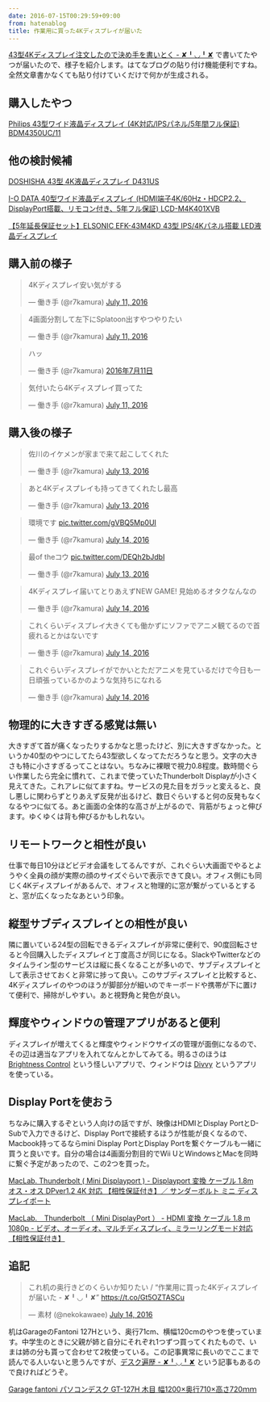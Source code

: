 ```yaml
---
date: 2016-07-15T00:29:59+09:00
from: hatenablog
title: 作業用に買った4Kディスプレイが届いた
---
```


<p><a href="http://r7kamura.hatenablog.com/entry/2016/07/12/042019">43型4Kディスプレイ注文したので決め手を書いとく - ✘╹◡╹✘</a> で書いてたやつが届いたので、様子を紹介します。はてなブログの貼り付け機能便利ですね。全然文章書かなくても貼り付けていくだけで何かが生成される。</p>

<h2>購入したやつ</h2>

<p></p><a href="http://www.amazon.co.jp/exec/obidos/ASIN/B01D9FP20A/r7kamura07-22/">Philips 43型ワイド液晶ディスプレイ (4K対応/IPSパネル/5年間フル保証) BDM4350UC/11</a>

<h2>他の検討候補</h2>

<p></p><a href="http://www.amazon.co.jp/exec/obidos/ASIN/B011AODN62/r7kamura07-22/">DOSHISHA 43型 4K液晶ディスプレイ D431US</a>

<p></p><a href="http://www.amazon.co.jp/exec/obidos/ASIN/B018T5WQPE/r7kamura07-22/">I-O DATA 40型ワイド液晶ディスプレイ (HDMI端子4K/60Hz・HDCP2.2、DisplayPort搭載、リモコン付き、5年フル保証) LCD-M4K401XVB</a>

<p></p><a href="http://www.amazon.co.jp/exec/obidos/ASIN/B01B2LRRNI/r7kamura07-22/">【5年延長保証セット】ELSONIC EFK-43M4KD 43型 IPS/4Kパネル搭載 LED液晶ディスプレイ</a>

<h2>購入前の様子</h2>

<p></p><blockquote class="twitter-tweet" data-lang="HASH(0x9ee2eb8)">
<p lang="ja" dir="ltr">4Kディスプレイ安い気がする</p>— 働き手 (@r7kamura) <a href="https://twitter.com/r7kamura/status/752522044483313664">July 11, 2016</a>
</blockquote><script async src="//platform.twitter.com/widgets.js" charset="utf-8"></script>

<p></p><blockquote class="twitter-tweet" data-lang="HASH(0x9ee2eb8)">
<p lang="ja" dir="ltr">4画面分割して左下にSplatoon出すやつやりたい</p>— 働き手 (@r7kamura) <a href="https://twitter.com/r7kamura/status/752523144112410624">July 11, 2016</a>
</blockquote><script async src="//platform.twitter.com/widgets.js" charset="utf-8"></script>

<p></p><blockquote class="twitter-tweet" data-lang="ja">
<p lang="ja" dir="ltr">ハッ</p>— 働き手 (@r7kamura) <a href="https://twitter.com/r7kamura/status/752546980744736768">2016年7月11日</a>
</blockquote><script async src="//platform.twitter.com/widgets.js" charset="utf-8"></script>

<p></p><blockquote class="twitter-tweet" data-lang="HASH(0x9ee2eb8)">
<p lang="ja" dir="ltr">気付いたら4Kディスプレイ買ってた</p>— 働き手 (@r7kamura) <a href="https://twitter.com/r7kamura/status/752547010465542144">July 11, 2016</a>
</blockquote><script async src="//platform.twitter.com/widgets.js" charset="utf-8"></script>

<h2>購入後の様子</h2>

<p></p><blockquote class="twitter-tweet" data-lang="HASH(0x9ee2eb8)">
<p lang="ja" dir="ltr">佐川のイケメンが家まで来て起こしてくれた</p>— 働き手 (@r7kamura) <a href="https://twitter.com/r7kamura/status/753051307846410242">July 13, 2016</a>
</blockquote><script async src="//platform.twitter.com/widgets.js" charset="utf-8"></script>

<p></p><blockquote class="twitter-tweet" data-lang="HASH(0x9ee2eb8)">
<p lang="ja" dir="ltr">あと4Kディスプレイも持ってきてくれたし最高</p>— 働き手 (@r7kamura) <a href="https://twitter.com/r7kamura/status/753051377534775296">July 13, 2016</a>
</blockquote><script async src="//platform.twitter.com/widgets.js" charset="utf-8"></script>

<p></p><blockquote class="twitter-tweet" data-lang="HASH(0x9ee2eb8)">
<p lang="ja" dir="ltr">環境です <a href="https://t.co/gVBQ5Mp0UI">pic.twitter.com/gVBQ5Mp0UI</a></p>— 働き手 (@r7kamura) <a href="https://twitter.com/r7kamura/status/753585520907722752">July 14, 2016</a>
</blockquote><script async src="//platform.twitter.com/widgets.js" charset="utf-8"></script>

<p></p><blockquote class="twitter-tweet" data-lang="HASH(0x9ee2eb8)">
<p lang="ja" dir="ltr">最of theコウ <a href="https://t.co/DEQh2bJdbI">pic.twitter.com/DEQh2bJdbI</a></p>— 働き手 (@r7kamura) <a href="https://twitter.com/r7kamura/status/753241986828611586">July 13, 2016</a>
</blockquote><script async src="//platform.twitter.com/widgets.js" charset="utf-8"></script>

<p></p><blockquote class="twitter-tweet" data-lang="HASH(0x9ee2eb8)">
<p lang="ja" dir="ltr">4Kディスプレイ届いてとりあえずNEW GAME! 見始めるオタクなんなの</p>— 働き手 (@r7kamura) <a href="https://twitter.com/r7kamura/status/753476955069001730">July 14, 2016</a>
</blockquote><script async src="//platform.twitter.com/widgets.js" charset="utf-8"></script>

<p></p><blockquote class="twitter-tweet" data-lang="HASH(0x9ee2eb8)">
<p lang="ja" dir="ltr">これくらいディスプレイ大きくても働かずにソファでアニメ観てるので首疲れるとかはないです</p>— 働き手 (@r7kamura) <a href="https://twitter.com/r7kamura/status/753589666406805505">July 14, 2016</a>
</blockquote><script async src="//platform.twitter.com/widgets.js" charset="utf-8"></script>

<p></p><blockquote class="twitter-tweet" data-lang="HASH(0x9ee2eb8)">
<p lang="ja" dir="ltr">これぐらいディスプレイがでかいとただアニメを見ているだけで今日も一日頑張っているかのような気持ちになれる</p>— 働き手 (@r7kamura) <a href="https://twitter.com/r7kamura/status/753591102649749509">July 14, 2016</a>
</blockquote><script async src="//platform.twitter.com/widgets.js" charset="utf-8"></script>

<h2>物理的に大きすぎる感覚は無い</h2>

<p>大きすぎて首が痛くなったりするかなと思ったけど、別に大きすぎなかった。というか40型のやつにしてたら43型欲しくなってただろうなと思う。文字の大きさも特に小さすぎるってことはない。ちなみに裸眼で視力0.8程度。数時間ぐらい作業したら完全に慣れて、これまで使っていたThunderbolt Displayが小さく見えてきた。これアレに似てますね。サービスの見た目をガラッと変えると、良し悪しに関わらずとりあえず反発が出るけど、数日ぐらいすると何の反発もなくなるやつに似てる。あと画面の全体的な高さが上がるので、背筋がちょっと伸びます。ゆくゆくは背も伸びるかもしれない。</p>

<h2>リモートワークと相性が良い</h2>

<p>仕事で毎日10分ほどビデオ会議をしてるんですが、これぐらい大画面でやるとようやく全員の顔が実際の顔のサイズぐらいで表示できて良い。オフィス側にも同じく4Kディスプレイがあるんで、オフィスと物理的に窓が繋がっているとすると、窓が広くなったなあという印象。</p>

<h2>縦型サブディスプレイとの相性が良い</h2>

<p>隣に置いている24型の回転できるディスプレイが非常に便利で、90度回転させると今回購入したディスプレイと丁度高さが同じになる。SlackやTwitterなどのタイムライン型のサービスは縦に長くなることが多いので、サブディスプレイとして表示させておくと非常に捗って良い。このサブディスプレイと比較すると、4Kディスプレイのやつのほうが脚部分が細いのでキーボードや携帯が下に置けて便利で、掃除がしやすい。あと視野角と発色が良い。</p>

<h2>輝度やウィンドウの管理アプリがあると便利</h2>

<p>ディスプレイが増えてくると輝度やウィンドウサイズの管理が面倒になるので、その辺は適当なアプリを入れてなんとかしてみてる。明るさのほうは <a href="https://itunes.apple.com/jp/app/brightness-slider/id456624497?mt=12">Brightness Control</a> という怪しいアプリで、ウィンドウは <a href="http://mizage.com/divvy/">Divvy</a> というアプリを使っている。</p>

<h2>Display Portを使おう</h2>

<p>ちなみに購入するぞという人向けの話ですが、映像はHDMIとDisplay PortとD-Subで入力できるけど、Display Portで接続するほうが性能が良くなるので、Macbook持ってるならmini Display PortとDisplay Portを繋ぐケーブルも一緒に買うと良いです。自分の場合は4画面分割目的でWii UとWindowsとMacを同時に繋ぐ予定があったので、この2つを買った。</p>

<p></p><a href="http://www.amazon.co.jp/exec/obidos/ASIN/B014YOZHA0/r7kamura07-22/">MacLab. Thunderbolt ( Mini Displayport ) - Displayport 変換 ケーブル 1.8m オス・オス DPver1.2 4K 対応 【相性保証付き】／ サンダーボルト ミニ ディスプレイポート</a>

<p></p><a href="http://www.amazon.co.jp/exec/obidos/ASIN/B00BXGK834/r7kamura07-22/">MacLab.　Thunderbolt （ Mini DisplayPort ） - HDMI 変換 ケーブル 1.8 m 1080p - ビデオ、オーディオ、マルチディスプレイ、ミラーリングモード対応【相性保証付き】</a>

<h2>追記</h2>

<p></p><blockquote class="twitter-tweet" data-lang="HASH(0x9ee2eb8)">
<p lang="ja" dir="ltr">これ机の奥行きどのくらいか知りたい / “作業用に買った4Kディスプレイが届いた - ✘╹◡╹✘” <a href="https://t.co/Gt5OZTASCu">https://t.co/Gt5OZTASCu</a></p>— 素材 (@nekokawaee) <a href="https://twitter.com/nekokawaee/status/753615275354763264">July 14, 2016</a>
</blockquote><script async src="//platform.twitter.com/widgets.js" charset="utf-8"></script>

<p>机はGarageのFantoni 127Hという、奥行71cm、横幅120cmのやつを使っています。中学生のときに父親が姉と自分にそれぞれ1つずつ買ってくれたもので、いまは姉の分も貰って合わせて2枚使っている。この記事異常に長いのでここまで読んでる人いないと思うんですが、<a href="http://r7kamura.hatenablog.com/entry/2014/12/31/042926">デスク遍歴 - ✘╹◡╹✘</a> という記事もあるので良ければどうぞ。</p>

<p></p><a href="http://www.amazon.co.jp/exec/obidos/ASIN/B001FVY8V0/r7kamura07-22/">Garage fantoni パソコンデスク GT-127H 木目 幅1200×奥行710×高さ720ｍｍ</a>

